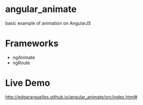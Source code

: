# angular_animate
basic example of animation on AngularJS

# Frameworks
 - ngAnimate
 - ngRoute

# Live Demo
http://edgararguelles.github.io/angular_animate/src/index.html#